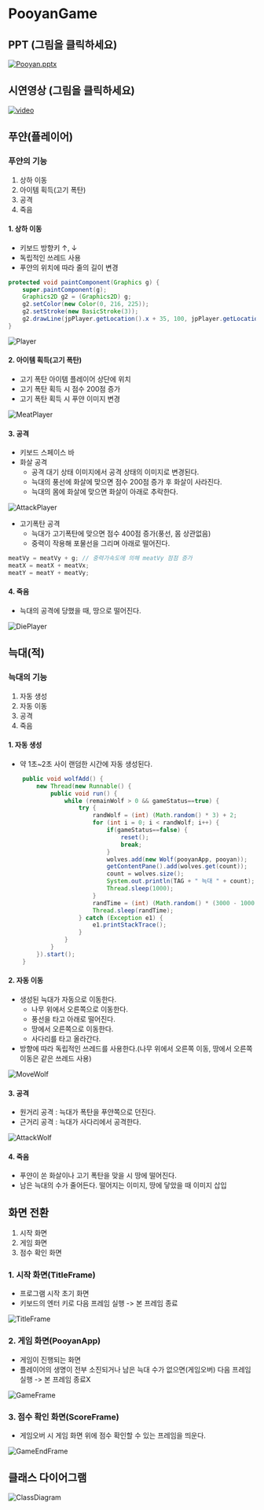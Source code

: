 # PooyanGame

## PPT (그림을 클릭하세요)

<a href="./ppt/Pooyan.pptx" download>
<img src="./mdimg/pptImg.PNG" alt="Pooyan.pptx">
</a>

## 시연영상 (그림을 클릭하세요)

[![video](./mdimg/video.PNG)](https://www.youtube.com/watch?v=Rada7bVa9Xw&feature=youtu.be)

## 푸얀(플레이어)

### 푸얀의 기능
1. 상하 이동
2. 아이템 획득(고기 폭탄)
3. 공격
4. 죽음

#### 1. 상하 이동
* 키보드 방향키 ↑, ↓
* 독립적인 쓰레드 사용
* 푸얀의 위치에 따라 줄의 길이 변경

``` JAVA
protected void paintComponent(Graphics g) {
	super.paintComponent(g);
	Graphics2D g2 = (Graphics2D) g;
	g2.setColor(new Color(0, 216, 225));
	g2.setStroke(new BasicStroke(3));
	g2.drawLine(jpPlayer.getLocation().x + 35, 100, jpPlayer.getLocation().x + 35, jpPlayer.getLocation().y);
}
```

![Player](./mdimg/Player.png)

#### 2. 아이템 획득(고기 폭탄)
* 고기 폭탄 아이템 플레이어 상단에 위치
* 고기 폭탄 획득 시 점수 200점 증가
* 고기 폭탄 획득 시 푸얀 이미지 변경

![MeatPlayer](./mdimg/MeatPlayer.png)

#### 3. 공격
* 키보드 스페이스 바
* 화살 공격
	- 공격 대기 상태 이미지에서 공격 상태의 이미지로 변경된다.
	- 늑대의 풍선에 화살에 맞으면 점수 200점 증가 후 화살이 사라진다.
	- 늑대의 몸에 화살에 맞으면 화살이 아래로 추락한다.
	
![AttackPlayer](./mdimg/AttackPlayer.png)

* 고기폭탄 공격
	- 늑대가 고기폭탄에 맞으면 점수 400점 증가(풍선, 몸 상관없음)
	- 중력이 작용해 포물선을 그리며 아래로 떨어진다.
``` JAVA
meatVy = meatVy + g; // 중력가속도에 의해 meatVy 점점 증가
meatX = meatX + meatVx;
meatY = meatY + meatVy;
```

#### 4. 죽음
* 늑대의 공격에 당했을 때, 땅으로 떨어진다.

![DiePlayer](./mdimg/DiePlayer.png)

## 늑대(적)
### 늑대의 기능
1. 자동 생성
2. 자동 이동
3. 공격
4. 죽음

#### 1. 자동 생성
* 약 1초~2초 사이 랜덤한 시간에 자동 생성된다.
``` JAVA
	public void wolfAdd() {
		new Thread(new Runnable() {
			public void run() {
				while (remainWolf > 0 && gameStatus==true) {
					try {
						randWolf = (int) (Math.random() * 3) + 2;
						for (int i = 0; i < randWolf; i++) {
							if(gameStatus==false) {
								reset();
								break;
							}
							wolves.add(new Wolf(pooyanApp, pooyan));
							getContentPane().add(wolves.get(count));
							count = wolves.size();
							System.out.println(TAG + " 늑대 " + count);
							Thread.sleep(1000);
						}
						randTime = (int) (Math.random() * (3000 - 1000 + 1)) + 1000;
						Thread.sleep(randTime);
					} catch (Exception e1) {
						e1.printStackTrace();
					}
				}
			}
		}).start();
	}
```

#### 2. 자동 이동
* 생성된 늑대가 자동으로 이동한다.
	- 나무 위에서 오른쪽으로 이동한다.
	- 풍선을 타고 아래로 떨어진다.
	- 땅에서 오른쪽으로 이동한다.
	- 사다리를 타고 올라간다.
* 방향에 따라 독립적인 쓰레드를 사용한다.(나무 위에서 오른쪽 이동, 땅에서 오른쪽 이동은 같은 쓰레드 사용)

![MoveWolf](./mdimg/MoveWolf.png)

#### 3. 공격
* 원거리 공격 : 늑대가 폭탄을 푸얀쪽으로 던진다.
* 근거리 공격 : 늑대가 사다리에서 공격한다.

![AttackWolf](./mdimg/AttackWolf.png)

#### 4. 죽음
* 푸얀이 쏜 화살이나 고기 폭탄을 맞을 시 땅에 떨어진다.
* 남은 늑대의 수가 줄어든다.
떨어지는 이미지, 땅에 닿았을 때 이미지 삽입

## 화면 전환
1. 시작 화면
2. 게임 화면
3. 점수 확인 화면

### 1. 시작 화면(TitleFrame)
* 프로그램 시작 초기 화면
* 키보드의 엔터 키로 다음 프레임 실행 -> 본 프레임 종료

![TitleFrame](./mdimg/TitleFrame.png)

### 2. 게임 화면(PooyanApp)
* 게임이 진행되는 화면
* 플레이어의 생명이 전부 소진되거나 남은 늑대 수가 없으면(게임오버) 다음 프레임 실행 -> 본 프레임 종료X

![GameFrame](./mdimg/GameFrame.png)

### 3. 점수 확인 화면(ScoreFrame)
* 게임오버 시 게임 화면 위에 점수 확인할 수 있는 프레임을 띄운다.

![GameEndFrame](./mdimg/GameEndFrame.PNG)

## 클래스 다이어그램
![ClassDiagram](./mdimg/ClassDiagram.png)
